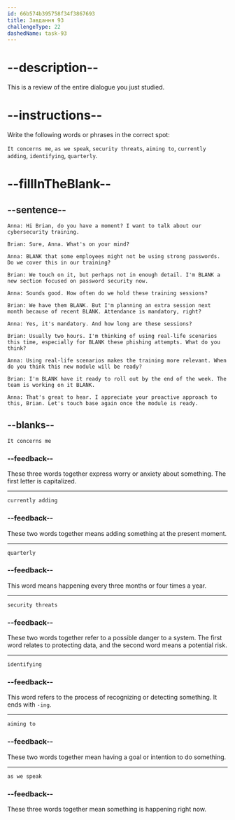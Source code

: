 ```yaml
---
id: 66b574b395758f34f3867693
title: Завдання 93
challengeType: 22
dashedName: task-93
---
```


<!-- REVIEW -->

# --description--

This is a review of the entire dialogue you just studied.

# --instructions--

Write the following words or phrases in the correct spot:

`It concerns me`, `as we speak`, `security threats`, `aiming to`, `currently adding`, `identifying`, `quarterly`.

# --fillInTheBlank--

## --sentence--

`Anna: Hi Brian, do you have a moment? I want to talk about our cybersecurity training.`

`Brian: Sure, Anna. What's on your mind?`

`Anna: BLANK that some employees might not be using strong passwords. Do we cover this in our training?`

`Brian: We touch on it, but perhaps not in enough detail. I'm BLANK a new section focused on password security now.`

`Anna: Sounds good. How often do we hold these training sessions?`

`Brian: We have them BLANK. But I'm planning an extra session next month because of recent BLANK. Attendance is mandatory, right?`

`Anna: Yes, it's mandatory. And how long are these sessions?`

`Brian: Usually two hours. I'm thinking of using real-life scenarios this time, especially for BLANK these phishing attempts. What do you think?`

`Anna: Using real-life scenarios makes the training more relevant. When do you think this new module will be ready?`

`Brian: I'm BLANK have it ready to roll out by the end of the week. The team is working on it BLANK.`

`Anna: That's great to hear. I appreciate your proactive approach to this, Brian. Let's touch base again once the module is ready.`

## --blanks--

`It concerns me`

### --feedback--

These three words together express worry or anxiety about something. The first letter is capitalized.

---

`currently adding`

### --feedback--

These two words together means adding something at the present moment.

---

`quarterly`

### --feedback--

This word means happening every three months or four times a year.

---

`security threats`

### --feedback--

These two words together refer to a possible danger to a system. The first word relates to protecting data, and the second word means a potential risk.

---

`identifying`

### --feedback--

This word refers to the process of recognizing or detecting something. It ends with `-ing`.

---

`aiming to`

### --feedback--

These two words together mean having a goal or intention to do something.

---

`as we speak`

### --feedback--

These three words together mean something is happening right now.
